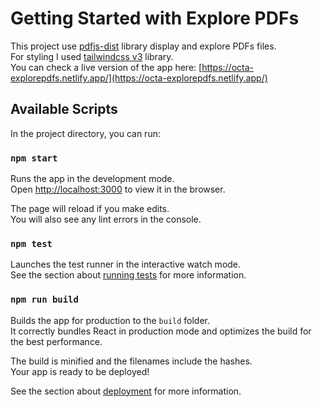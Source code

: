 # Getting Started with Explore PDFs

This project use [pdfjs-dist](https://mozilla.github.io/pdf.js/api/) library display and explore PDFs files.\
For styling I used [tailwindcss v3](https://v3.tailwindcss.com/docs/installation) library.\
You can check a live version of the app here: [https://octa-explorepdfs.netlify.app/](https://octa-explorepdfs.netlify.app/)

## Available Scripts

In the project directory, you can run:

### `npm start`

Runs the app in the development mode.\
Open [http://localhost:3000](http://localhost:3000) to view it in the browser.

The page will reload if you make edits.\
You will also see any lint errors in the console.

### `npm test`

Launches the test runner in the interactive watch mode.\
See the section about [running tests](https://facebook.github.io/create-react-app/docs/running-tests) for more information.

### `npm run build`

Builds the app for production to the `build` folder.\
It correctly bundles React in production mode and optimizes the build for the best performance.

The build is minified and the filenames include the hashes.\
Your app is ready to be deployed!

See the section about [deployment](https://facebook.github.io/create-react-app/docs/deployment) for more information.
